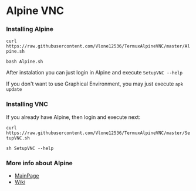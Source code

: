 # Alpine VNC
### Installing Alpine
`curl https://raw.githubusercontent.com/Vlone12536/TermuxAlpineVNC/master/Alpine.sh`

`bash Alpine.sh`

After instalation you can just login in Alpine and execute `SetupVNC --help`

If you don't want to use Graphical Environment, you may just execute `apk update`

### Installing VNC
If you already have Alpine, then login and execute next:

`curl https://raw.githubusercontent.com/Vlone12536/TermuxAlpineVNC/master/SetupVNC.sh`

`sh SetupVNC --help`

### More info about Alpine
* [MainPage](https://alpinelinux.org)
* [Wiki](https://wiki.alpinelinux.org)

